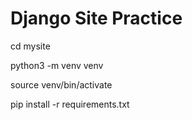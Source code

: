 # Django Site Practice

cd mysite

python3 -m venv venv

source venv/bin/activate

pip install -r requirements.txt